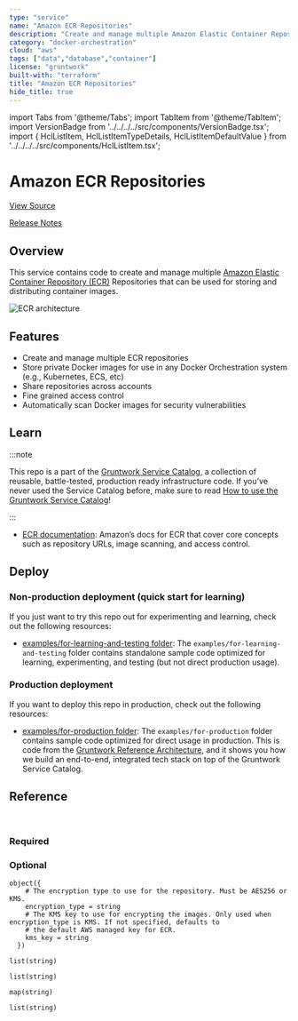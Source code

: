 ```yaml
---
type: "service"
name: "Amazon ECR Repositories"
description: "Create and manage multiple Amazon Elastic Container Repository (ECR) Repositories that can be used to store your Docker images."
category: "docker-orchestration"
cloud: "aws"
tags: ["data","database","container"]
license: "gruntwork"
built-with: "terraform"
title: "Amazon ECR Repositories"
hide_title: true
---
```


import Tabs from '@theme/Tabs';
import TabItem from '@theme/TabItem';
import VersionBadge from '../../../../src/components/VersionBadge.tsx';
import { HclListItem, HclListItemTypeDetails, HclListItemDefaultValue } from '../../../../src/components/HclListItem.tsx';

<VersionBadge version="0.85.0" lastModifiedVersion="0.68.3"/>

# Amazon ECR Repositories


<a href="https://github.com/gruntwork-io/terraform-aws-service-catalog/tree/master/modules/data-stores/ecr-repos" className="link-button">View Source</a>

<a href="https://github.com/gruntwork-io/terraform-aws-service-catalog/releases?q=data-stores%2Fecr-repos" className="link-button" title="Release notes for only the service catalog versions which impacted this service.">Release Notes</a>

## Overview

This service contains code to create and manage multiple [Amazon Elastic Container Repository (ECR)](https://aws.amazon.com/ecr/)
Repositories that can be used for storing and distributing container images.

![ECR architecture](/img/reference/services/data-storage/ecr-architecture.png)

## Features

*   Create and manage multiple ECR repositories
*   Store private Docker images for use in any Docker Orchestration system (e.g., Kubernetes, ECS, etc)
*   Share repositories across accounts
*   Fine grained access control
*   Automatically scan Docker images for security vulnerabilities

## Learn

:::note

This repo is a part of the [Gruntwork Service Catalog](https://github.com/gruntwork-io/terraform-aws-service-catalog/),
a collection of reusable, battle-tested, production ready infrastructure code.
If you’ve never used the Service Catalog before, make sure to read
[How to use the Gruntwork Service Catalog](https://docs.gruntwork.io/reference/services/intro/overview)!

:::

*   [ECR documentation](https://docs.aws.amazon.com/AmazonECR/latest/userguide/what-is-ecr.html): Amazon’s docs for ECR
    that cover core concepts such as repository URLs, image scanning, and access control.

## Deploy

### Non-production deployment (quick start for learning)

If you just want to try this repo out for experimenting and learning, check out the following resources:

*   [examples/for-learning-and-testing folder](https://github.com/gruntwork-io/terraform-aws-service-catalog/tree/master/examples/for-learning-and-testing): The
    `examples/for-learning-and-testing` folder contains standalone sample code optimized for learning, experimenting, and
    testing (but not direct production usage).

### Production deployment

If you want to deploy this repo in production, check out the following resources:

*   [examples/for-production folder](https://github.com/gruntwork-io/terraform-aws-service-catalog/tree/master/examples/for-production): The `examples/for-production` folder contains sample code
    optimized for direct usage in production. This is code from the
    [Gruntwork Reference Architecture](https://gruntwork.io/reference-architecture/), and it shows you how we build an
    end-to-end, integrated tech stack on top of the Gruntwork Service Catalog.

## Reference

<Tabs>
<TabItem value="inputs" label="Inputs" default>

<br/>

### Required

<HclListItem name="repositories" description="A map of repo names to configurations for that repository." requirement="required" type="any">
</HclListItem>

### Optional

<HclListItem name="default_automatic_image_scanning" description="Whether or not to enable image scanning on all the repos. Can be overridden on a per repo basis by the enable_automatic_image_scanning property in the repositories map." requirement="optional" type="bool">
<HclListItemDefaultValue defaultValue="true"/>
</HclListItem>

<HclListItem name="default_encryption_config" description="The default encryption configuration to apply to the created ECR repository. When null, the images in the ECR repo will not be encrypted at rest. Can be overridden on a per repo basis by the encryption_config property in the repositories map." requirement="optional" type="object">
<HclListItemTypeDetails>

```hcl
object({
    # The encryption type to use for the repository. Must be AES256 or KMS.
    encryption_type = string
    # The KMS key to use for encrypting the images. Only used when encryption_type is KMS. If not specified, defaults to
    # the default AWS managed key for ECR.
    kms_key = string
  })
```

</HclListItemTypeDetails>
<HclListItemDefaultValue defaultValue="{'encryption_type':'AES256','kms_key':null}"/>
</HclListItem>

<HclListItem name="default_external_account_ids_with_read_access" description="The default list of AWS account IDs for external AWS accounts that should be able to pull images from these ECR repos. Can be overridden on a per repo basis by the external_account_ids_with_read_access property in the repositories map." requirement="optional" type="list">
<HclListItemTypeDetails>

```hcl
list(string)
```

</HclListItemTypeDetails>
<HclListItemDefaultValue defaultValue="[]"/>
</HclListItem>

<HclListItem name="default_external_account_ids_with_write_access" description="The default list of AWS account IDs for external AWS accounts that should be able to pull and push images to these ECR repos. Can be overridden on a per repo basis by the external_account_ids_with_write_access property in the repositories map." requirement="optional" type="list">
<HclListItemTypeDetails>

```hcl
list(string)
```

</HclListItemTypeDetails>
<HclListItemDefaultValue defaultValue="[]"/>
</HclListItem>

<HclListItem name="default_image_tag_mutability" description="The tag mutability setting for all the repos. Must be one of: MUTABLE or IMMUTABLE. Can be overridden on a per repo basis by the image_tag_mutability property in the repositories map." requirement="optional" type="string">
<HclListItemDefaultValue defaultValue="MUTABLE"/>
</HclListItem>

<HclListItem name="default_lifecycle_policy_rules" description="Add lifecycle policy to ECR repo." requirement="optional" type="any">
<HclListItemDefaultValue defaultValue="[]"/>
</HclListItem>

<HclListItem name="global_tags" description="A map of tags (where the key and value correspond to tag keys and values) that should be assigned to all ECR repositories." requirement="optional" type="map">
<HclListItemTypeDetails>

```hcl
map(string)
```

</HclListItemTypeDetails>
<HclListItemDefaultValue defaultValue="{}"/>
</HclListItem>

<HclListItem name="replication_regions" description="List of regions (e.g., us-east-1) to replicate the ECR repository to." requirement="optional" type="list">
<HclListItemTypeDetails>

```hcl
list(string)
```

</HclListItemTypeDetails>
<HclListItemDefaultValue defaultValue="[]"/>
</HclListItem>

</TabItem>
<TabItem value="outputs" label="Outputs">

<br/>

<HclListItem name="ecr_read_policy_actions" description="A list of IAM policy actions necessary for ECR read access.">
</HclListItem>

<HclListItem name="ecr_repo_arns" description="A map of repository name to its ECR ARN.">
</HclListItem>

<HclListItem name="ecr_repo_urls" description="A map of repository name to its URL.">
</HclListItem>

<HclListItem name="ecr_write_policy_actions" description="A list of IAM policy actions necessary for ECR write access.">
</HclListItem>

</TabItem>
</Tabs>


<!-- ##DOCS-SOURCER-START
{"sourcePlugin":"service-catalog-api","hash":"b6f159f0de70eae905cf352c42d3d739"}
##DOCS-SOURCER-END -->
